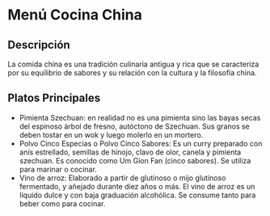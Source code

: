 # Menú Cocina China

## Descripción
La comida china es una tradición culinaria antigua y rica que se caracteriza por su equilibrio de sabores y su relación con la cultura y la filosofía china. 

## Platos Principales
- Pimienta Szechuan: en realidad no es una pimienta sino las bayas secas del espinoso árbol de fresno, autóctono de Szechuan. Sus granos se deben tostar en un wok y luego molerlo en un mortero.
- Polvo Cinco Especias o Polvo Cinco Sabores: Es un curry preparado con anís estrellado, semillas de hinojo, clavo de olor, canela y pimienta szechuan. Es conocido como Um Gion Fan (cinco sabores). Se utiliza para marinar o cocinar.
- Vino de arroz: Elaborado a partir de glutinoso o mijo glutinoso fermentado, y añejado durante diez años o más. El vino de arroz es un líquido dulce y con baja graduación alcohólica. Se consume tanto para beber como para cocinar.